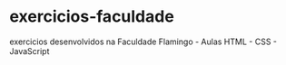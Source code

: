 # exercicios-faculdade
exercicios desenvolvidos na Faculdade Flamingo - Aulas HTML - CSS - JavaScript

